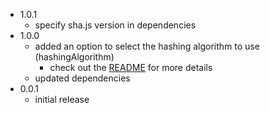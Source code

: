 * 1.0.1
  * specify sha.js version in dependencies
* 1.0.0
  * added an option to select the hashing algorithm to use (hashingAlgorithm)
    * check out the [README](README.md) for more details
  * updated dependencies
* 0.0.1
  * initial release
